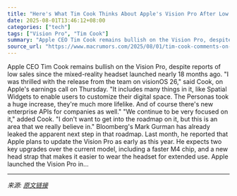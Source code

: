 ```yaml
---
title: "Here's What Tim Cook Thinks About Apple's Vision Pro After Low Sales"
date: 2025-08-01T13:46:12+08:00
categories: ["tech"]
tags: ["Vision Pro", "Tim Cook"]
summary: "Apple CEO Tim Cook remains bullish on the Vision Pro, despite reports of low sales since the mixed-reality headset launched nearly 18 months ago. \"I was thrilled with the release from the team on visi"
source_url: "https://www.macrumors.com/2025/08/01/tim-cook-comments-on-apple-vision-pro/"
---
```


Apple CEO Tim Cook remains bullish on the Vision Pro, despite reports of low sales since the mixed-reality headset launched nearly 18 months ago. "I was thrilled with the release from the team on visionOS 26," said Cook, on Apple's earnings call on Thursday. "It includes many things in it, like Spatial Widgets to enable users to customize their digital space. The Personas took a huge increase, they're much more lifelike. And of course there's new enterprise APIs for companies as well." "We continue to be very focused on it," added Cook. "I don't want to get into the roadmap on it, but this is an area that we really believe in." Bloomberg's Mark Gurman has already leaked the apparent next step in that roadmap. Last month, he reported that Apple plans to update the Vision Pro as early as this year. He expects two key upgrades over the current model, including a faster M4 chip, and a new head strap that makes it easier to wear the headset for extended use. Apple launched the Vision Pro in...

---

*来源: [原文链接](https://www.macrumors.com/2025/08/01/tim-cook-comments-on-apple-vision-pro/)*
